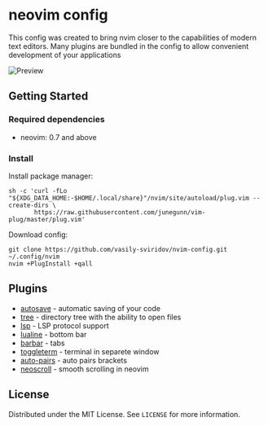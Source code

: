 # neovim config

This config was created to bring nvim closer to the capabilities of modern text editors. Many plugins are bundled in the config to allow convenient development of your applications

![Preview](https://github.com/vasily-sviridov/nvim-config/assets/50530767/2228c071-3552-4897-8caf-0a2c8cb13c37)

## Getting Started

### Required dependencies

- neovim: 0.7 and above

### Install

Install package manager:
```
sh -c 'curl -fLo "${XDG_DATA_HOME:-$HOME/.local/share}"/nvim/site/autoload/plug.vim --create-dirs \
       https://raw.githubusercontent.com/junegunn/vim-plug/master/plug.vim'
```

Download config:

```shell
git clone https://github.com/vasily-sviridov/nvim-config.git ~/.config/nvim
nvim +PlugInstall +qall
```

## Plugins

- [autosave](https://github.com/Pocco81/AutoSave.nvim) - automatic saving of your code
- [tree](https://github.com/kyazdani42/nvim-tree.lua) - directory tree with the ability to open files
- [lsp](https://github.com/neovim/nvim-lspconfig) - LSP protocol support
- [lualine](https://github.com/nvim-lualine/lualine.nvim) - bottom bar
- [barbar](https://github.com/romgrk/barbar.nvim.git) - tabs
- [toggleterm](https://github.com/akinsho/toggleterm.nvim) - terminal in separete window
- [auto-pairs](https://github.com/jiangmiao/auto-pairs) - auto pairs brackets
- [neoscroll](https://github.com/karb94/neoscroll.nvim) - smooth scrolling in neovim

## License

Distributed under the MIT License. See `LICENSE` for more information.



